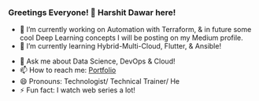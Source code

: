 ### Greetings Everyone! 👋 Harshit Dawar here!

<!--
**HarshitDawar55/HarshitDawar55** is a ✨ _special_ ✨ repository because its `README.md` (this file) appears on your GitHub profile. 

Here are some ideas to get you started: -->

- 🔭 I’m currently working on Automation with Terraform, & in future some cool Deep Learning concepts I will be posting on my Medium profile.
- 🌱 I’m currently learning Hybrid-Multi-Cloud, Flutter, & Ansible!
<!-- - 👯 I’m looking to collaborate on ...
- 🤔 I’m looking for help with ... -->
- 💬 Ask me about Data Science, DevOps & Cloud!
- 📫 How to reach me: [Portfolio](https://harshitdawar55.github.io)
- 😄 Pronouns: Technologist/ Technical Trainer/ He
- ⚡ Fun fact: I watch web series a lot!

